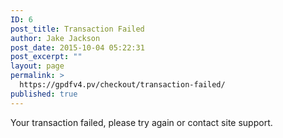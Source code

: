 ```yaml
---
ID: 6
post_title: Transaction Failed
author: Jake Jackson
post_date: 2015-10-04 05:22:31
post_excerpt: ""
layout: page
permalink: >
  https://gpdfv4.pv/checkout/transaction-failed/
published: true
---
```

Your transaction failed, please try again or contact site support.